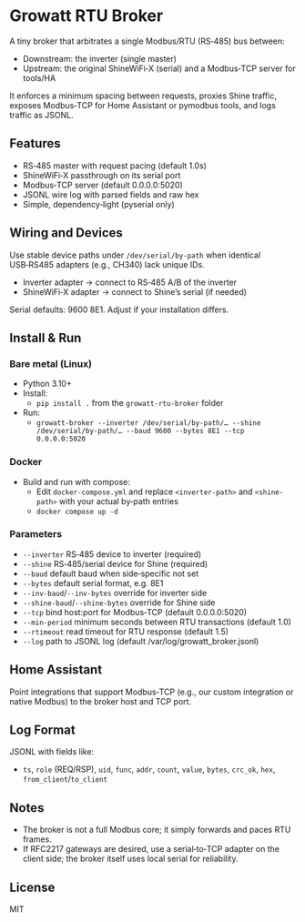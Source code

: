 # Growatt RTU Broker

A tiny broker that arbitrates a single Modbus/RTU (RS‑485) bus between:
- Downstream: the inverter (single master)
- Upstream: the original ShineWiFi‑X (serial) and a Modbus‑TCP server for tools/HA

It enforces a minimum spacing between requests, proxies Shine traffic, exposes Modbus‑TCP for Home Assistant or pymodbus tools, and logs traffic as JSONL.

## Features
- RS‑485 master with request pacing (default 1.0s)
- ShineWiFi‑X passthrough on its serial port
- Modbus‑TCP server (default 0.0.0.0:5020)
- JSONL wire log with parsed fields and raw hex
- Simple, dependency‑light (pyserial only)

## Wiring and Devices
Use stable device paths under `/dev/serial/by-path` when identical USB‑RS485 adapters (e.g., CH340) lack unique IDs.

- Inverter adapter → connect to RS‑485 A/B of the inverter
- ShineWiFi‑X adapter → connect to Shine’s serial (if needed)

Serial defaults: 9600 8E1. Adjust if your installation differs.

## Install & Run

### Bare metal (Linux)
- Python 3.10+
- Install:
  - `pip install .` from the `growatt-rtu-broker` folder
- Run:
  - `growatt-broker --inverter /dev/serial/by-path/… --shine /dev/serial/by-path/… --baud 9600 --bytes 8E1 --tcp 0.0.0.0:5020`

### Docker
- Build and run with compose:
  - Edit `docker-compose.yml` and replace `<inverter-path>` and `<shine-path>` with your actual by‑path entries
  - `docker compose up -d`

### Parameters
- `--inverter` RS‑485 device to inverter (required)
- `--shine` RS‑485/serial device for Shine (required)
- `--baud` default baud when side‑specific not set
- `--bytes` default serial format, e.g. 8E1
- `--inv-baud`/`--inv-bytes` override for inverter side
- `--shine-baud`/`--shine-bytes` override for Shine side
- `--tcp` bind host:port for Modbus‑TCP (default 0.0.0.0:5020)
- `--min-period` minimum seconds between RTU transactions (default 1.0)
- `--rtimeout` read timeout for RTU response (default 1.5)
- `--log` path to JSONL log (default /var/log/growatt_broker.jsonl)

## Home Assistant
Point integrations that support Modbus‑TCP (e.g., our custom integration or native Modbus) to the broker host and TCP port.

## Log Format
JSONL with fields like:
- `ts`, `role` (REQ/RSP), `uid`, `func`, `addr`, `count`, `value`, `bytes`, `crc_ok`, `hex`, `from_client`/`to_client`

## Notes
- The broker is not a full Modbus core; it simply forwards and paces RTU frames.
- If RFC2217 gateways are desired, use a serial‑to‑TCP adapter on the client side; the broker itself uses local serial for reliability.

## License
MIT